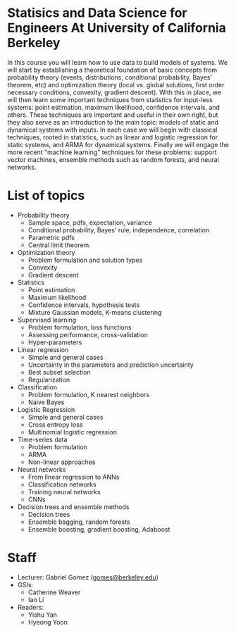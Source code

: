 # Statisics and Data Science for Engineers At University of California Berkeley

In this course you will learn how to use data to build models of systems. We will start by establishing a theoretical foundation of basic concepts from probability theory (events, distributions, conditional probability, Bayes' theorem, etc) and optimization theory (local vs. global solutions, first order necessary conditions, convexity, gradient descent). With this in place, we will then learn some important techniques from statistics for input-less systems: point estimation, maximum likelihood, confidence intervals, and others. These techniques are important and useful in their own right, but they also serve as an introduction to the main topic: models of static and dynamical systems with inputs. In each case we will begin with classical techniques, rooted in statistics, such as linear and logistic regression for static systems, and ARMA for dynamical systems. Finally we will engage the more recent "machine learning" techniques for these problems: support vector machines, ensemble methods such as random forests, and neural networks.

# List of topics
+ Probability theory
  + Sample space, pdfs, expectation, variance
  + Conditional probability, Bayes' rule, independence, correlation
  + Parametric pdfs
  + Central limit theorem. 
+ Optimization theory
  + Problem formulation and solution types
  + Convexity
  + Gradient descent
+ Statistics
  + Point estimation
  + Maximum likelihood
  + Confidence intervals, hypothesis tests
  + Mixture Gaussian models, K-means clustering
+ Supervised learning
  + Problem formulation, loss functions
  + Assessing performance, cross-validation
  + Hyper-parameters
+ Linear regression
  + Simple and general cases
  + Uncertainty in the parameters and prediction uncertainty
  + Best subset selection
  + Regularization
+ Classification
  + Problem formulation, K nearest neighbors
  + Naive Bayes
+ Logistic Regression
  + Simple and general cases
  + Cross entropy loss
  + Multinomial logistic regression
+ Time-series data
  + Problem formulation
  + ARMA
  + Non-linear approaches
+ Neural networks
  + From linear regression to ANNs
  + Classification networks
  + Training neural networks
  + CNNs
+ Decision trees and ensemble methods
  + Decision trees
  + Ensemble bagging, random forests
  + Ensemble boosting, gradient boosting, Adaboost
 
# Staff
+ Lecturer: Gabriel Gomez (gomes@berkeley.edu)
+ GSIs:
  + Catherine Weaver
  + Ian Li
+ Readers:
  + Yishu Yan
  + Hyeong Yoon
